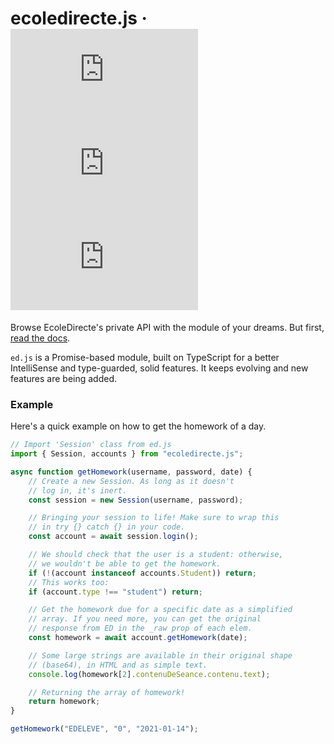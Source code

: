 # ecoledirecte.js &middot; ![GitHub](https://img.shields.io/github/license/a2br/ecoledirecte.js) ![npm](https://img.shields.io/npm/v/ecoledirecte.js) ![npm](https://img.shields.io/npm/dw/ecoledirecte.js) 

Browse EcoleDirecte's private API with the module of your dreams. But first, [read the docs](https://edjs.gitbook.io/).

`ed.js` is a Promise-based module, built on TypeScript for a better IntelliSense and type-guarded, solid features. It keeps evolving and new features are being added.

### Example

Here's a quick example on how to get the homework of a day.

```javascript
// Import 'Session' class from ed.js
import { Session, accounts } from "ecoledirecte.js";

async function getHomework(username, password, date) {
	// Create a new Session. As long as it doesn't
	// log in, it's inert.
	const session = new Session(username, password);

	// Bringing your session to life! Make sure to wrap this
	// in try {} catch {} in your code.
	const account = await session.login();

	// We should check that the user is a student: otherwise,
	// we wouldn't be able to get the homework.
	if (!(account instanceof accounts.Student)) return;
	// This works too:
	if (account.type !== "student") return;

	// Get the homework due for a specific date as a simplified
	// array. If you need more, you can get the original
	// response from ED in the _raw prop of each elem.
	const homework = await account.getHomework(date);

	// Some large strings are available in their original shape
	// (base64), in HTML and as simple text.
	console.log(homework[2].contenuDeSeance.contenu.text);

	// Returning the array of homework!
	return homework;
}

getHomework("EDELEVE", "0", "2021-01-14");
```
